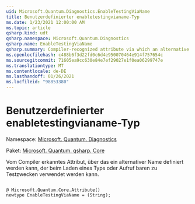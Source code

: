 ```yaml
---
uid: Microsoft.Quantum.Diagnostics.EnableTestingViaName
title: Benutzerdefinierter enabletestingvianame-Typ
ms.date: 1/23/2021 12:00:00 AM
ms.topic: article
qsharp.kind: udt
qsharp.namespace: Microsoft.Quantum.Diagnostics
qsharp.name: EnableTestingViaName
qsharp.summary: Compiler-recognized attribute via which an alternative name can be defined that may be used when loading a type or callable for testing purposes.
ms.openlocfilehash: c488b6f3d22fd0c6d4e950070464e914f757654c
ms.sourcegitcommit: 71605ea9cc630e84e7ef29027e1f0ea06299747e
ms.translationtype: MT
ms.contentlocale: de-DE
ms.lasthandoff: 01/26/2021
ms.locfileid: "98853380"
---
```

# <a name="enabletestingvianame-user-defined-type"></a>Benutzerdefinierter enabletestingvianame-Typ

Namespace: [Microsoft. Quantum. Diagnostics](xref:Microsoft.Quantum.Diagnostics)

Paket: [Microsoft. Quantum. qsharp. Core](https://nuget.org/packages/Microsoft.Quantum.QSharp.Core)


Vom Compiler erkanntes Attribut, über das ein alternativer Name definiert werden kann, der beim Laden eines Typs oder Aufruf baren zu Testzwecken verwendet werden kann.

```qsharp

@ Microsoft.Quantum.Core.Attribute()
newtype EnableTestingViaName = (String);
```

